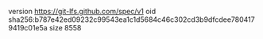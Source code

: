 version https://git-lfs.github.com/spec/v1
oid sha256:b787e42ed09232c99543ea1c1d5684c46c302cd3b9dfcdee7804179419c01e5a
size 8558
